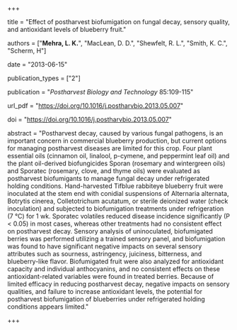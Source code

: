 +++

title = "Effect of postharvest biofumigation on fungal decay, sensory quality, and antioxidant levels of blueberry fruit."

authors = ["**Mehra, L. K.**", "MacLean, D. D.", "Shewfelt, R. L.", "Smith, K. C.", "Scherm, H"]

date = "2013-06-15"

publication_types = ["2"]

publication = "*Postharvest Biology and Technology* 85:109-115"

url_pdf = "https://doi.org/10.1016/j.postharvbio.2013.05.007"

doi = "https://doi.org/10.1016/j.postharvbio.2013.05.007"

abstract = "Postharvest decay, caused by various fungal pathogens, is an important concern in commercial blueberry production, but current options for managing postharvest diseases are limited for this crop. Four plant essential oils (cinnamon oil, linalool, p-cymene, and peppermint leaf oil) and the plant oil-derived biofungicides Sporan (rosemary and wintergreen oils) and Sporatec (rosemary, clove, and thyme oils) were evaluated as postharvest biofumigants to manage fungal decay under refrigerated holding conditions. Hand-harvested Tifblue rabbiteye blueberry fruit were inoculated at the stem end with conidial suspensions of Alternaria alternata, Botrytis cinerea, Colletotrichum acutatum, or sterile deionized water (check inoculation) and subjected to biofumigation treatments under refrigeration (7 °C) for 1 wk. Sporatec volatiles reduced disease incidence significantly (P < 0.05) in most cases, whereas other treatments had no consistent effect on postharvest decay. Sensory analysis of uninoculated, biofumigated berries was performed utilizing a trained sensory panel, and biofumigation was found to have significant negative impacts on several sensory attributes such as sourness, astringency, juiciness, bitterness, and blueberry-like flavor. Biofumigated fruit were also analyzed for antioxidant capacity and individual anthocyanins, and no consistent effects on these antioxidant-related variables were found in treated berries. Because of limited efficacy in reducing postharvest decay, negative impacts on sensory qualities, and failure to increase antioxidant levels, the potential for postharvest biofumigation of blueberries under refrigerated holding conditions appears limited."

+++
